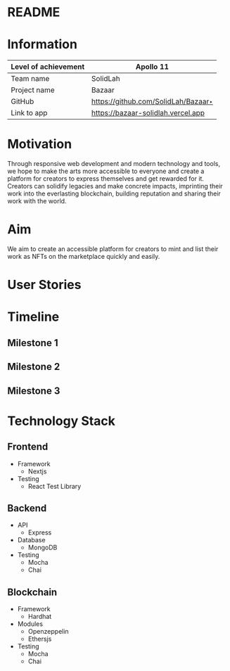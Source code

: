 # README

# Information

| Level of achievement | Apollo 11 |
| --- | --- |
| Team name | SolidLah |
| Project name | Bazaar |
| GitHub | https://github.com/SolidLah/Bazaar‣ |
| Link to app | https://bazaar-solidlah.vercel.app |

# Motivation

Through responsive web development and modern technology and tools, we hope to make the arts more accessible to everyone and create a platform for creators to express themselves and get rewarded for it. Creators can solidify legacies and make concrete impacts, imprinting their work into the everlasting blockchain, building reputation and sharing their work with the world.

# Aim

We aim to create an accessible platform for creators to mint and list their work as NFTs on the marketplace quickly and easily.

# User Stories

# Timeline

## Milestone 1

## Milestone 2

## Milestone 3

# Technology Stack

## Frontend

- Framework
    - Nextjs
- Testing
    - React Test Library

## Backend

- API
    - Express
- Database
    - MongoDB
- Testing
    - Mocha
    - Chai

## Blockchain

- Framework
    - Hardhat
- Modules
    - Openzeppelin
    - Ethersjs
- Testing
    - Mocha
    - Chai
